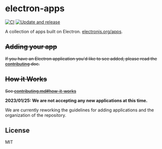 # electron-apps

[![CI](https://github.com/electron/apps/actions/workflows/test.yml/badge.svg)](https://github.com/electron/apps/actions/workflows/test.yml)
[![Update and release](https://github.com/electron/apps/actions/workflows/schedule.yml/badge.svg)](https://github.com/electron/apps/actions/workflows/schedule.yml)

A collection of apps built on Electron. [electronjs.org/apps](http://electronjs.org/apps).

## ~~Adding your app~~

~~If you have an Electron application you'd like to see added,
please read the [contributing](contributing.md) doc.~~

## ~~How it Works~~

~~See [contributing.md#how-it-works](contributing.md#how-it-works)~~

**2023/01/25: We are not accepting any new applications at this time.**

We are currently reworking the guidelines for adding applications and the organization of the repository.

## License

MIT
